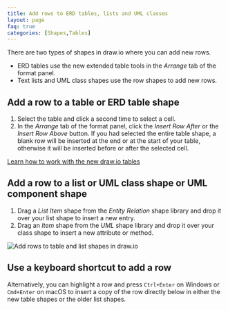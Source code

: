 ```yaml
---
title: Add rows to ERD tables, lists and UML classes
layout: page
faq: true
categories: [Shapes,Tables]
---
```


There are two types of shapes in draw.io where you can add new rows.
* ERD tables use the new extended table tools in the _Arrange_ tab of the format panel.
* Text lists and UML class shapes use the row shapes to add new rows.

## Add a row to a table or ERD table shape

1. Select the table and click a second time to select a cell.
2. In the _Arrange_ tab of the format panel, click the _Insert Row After_ or the _Insert Row Above_ button. If you had selected the entire table shape, a blank row will be inserted at the end or at the start of your table, otherwise it will be inserted before or after the selected cell.

[Learn how to work with the new draw.io tables](/blog/tables.html)

## Add a row to a list or UML class shape or UML component shape

1. Drag a _List Item_ shape from the _Entity Relation_ shape library and drop it over your list shape to insert a new entry.
2. Drag an _Item_ shape from the _UML_ shape library and drop it over your class shape to insert a new attribute or method.

<img src="/assets/img/blog/add-rows.gif" style="max-width:100%;height:auto;" alt="Add rows to table and list shapes in draw.io">

## Use a keyboard shortcut to add a row

Alternatively, you can highlight a row and press ``Ctrl+Enter`` on Windows or ``Cmd+Enter`` on macOS to insert a copy of the row directly below in either the new table shapes or the older list shapes.
